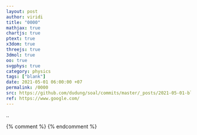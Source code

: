 ```yaml
---
layout: post
author: viridi
title: "0000"
mathjax: true
chartjs: true
ptext: true
x3dom: true
threejs: true
3dmol: true
oo: true
svgphys: true
category: physics
tags: ["blank"]
date: 2021-05-01 06:00:00 +07
permalink: /0000
src: https://github.com/dudung/soal/commits/master/_posts/2021-05-01-blank.md
ref: https://www.google.com/
---
```

..

{% comment %}
{% endcomment %}
